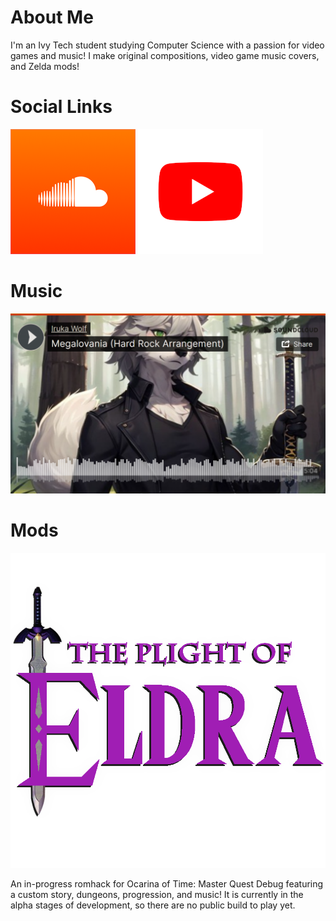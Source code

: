# About Me

I'm an Ivy Tech student studying Computer Science with a passion for video games and music! I make original compositions, video game music covers, and Zelda mods!

# Social Links
[![SoundCloud](images/soundcloud.png)](https://soundcloud.com/iruka-wolf/)  [![YouTube](images/youtube.png)](https://www.youtube.com/@iruka_wolf)

# Music
[![Megalovania Hard Rock Arrangement](images/Megalovania.png)](https://soundcloud.com/iruka-wolf/megalovania-hard-rock-arrangement)

# Mods
![Plight of Eldra Romhack](images/plight-of-eldra.png)

An in-progress romhack for Ocarina of Time: Master Quest Debug featuring a custom story, dungeons, progression, and music! It is currently in the alpha stages of development, so there are no public build to play yet.
